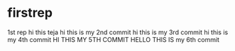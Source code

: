 # firstrep

1st rep 
hi this teja
hi this is my 2nd commit
hi this is my 3rd commit
hi this is my 4th commit
HI THIS MY 5TH COMMIT
HELLO THIS IS my 6th commit

